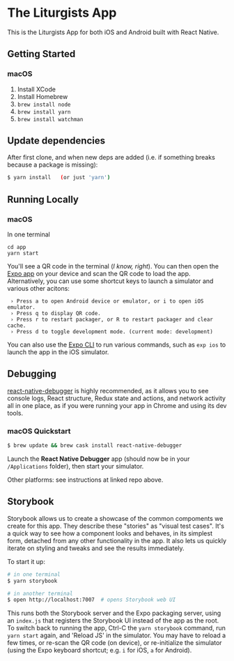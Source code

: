 # The Liturgists App

This is the Liturgists App for both iOS and Android built with React Native.

## Getting Started

### macOS

1. Install XCode
1. Install Homebrew
1. `brew install node`
1. `brew install yarn`
1. `brew install watchman`

## Update dependencies

After first clone, and when new deps are added (i.e. if something breaks
because a package is missing):

```sh
$ yarn install   (or just 'yarn')
```

## Running Locally

### macOS

In one terminal

```
cd app
yarn start
```

You'll see a QR code in the terminal (*I know, right*).
You can then open the [Expo app] on your device and scan the QR code to load the app.
Alternatively, you can use some shortcut keys to launch a simulator and various other acitons:
```
 › Press a to open Android device or emulator, or i to open iOS emulator.
 › Press q to display QR code.
 › Press r to restart packager, or R to restart packager and clear cache.
 › Press d to toggle development mode. (current mode: development)
```
You can also use the [Expo CLI] to run various commands, such as `exp ios` to launch
the app in the iOS simulator.

[Expo app]: https://expo.io/tools#client
[Expo CLI]: https://docs.expo.io/versions/latest/guides/exp-cli.html

## Debugging

[react-native-debugger](https://github.com/jhen0409/react-native-debugger) is
highly recommended, as it allows you to see console logs, React structure,
Redux state and actions, and network activity all in one place, as if you were
running your app in Chrome and using its dev tools.

### macOS Quickstart

```sh
$ brew update && brew cask install react-native-debugger
```

Launch the **React Native Debugger** app (should now be in your `/Applications` folder),
then start your simulator.

Other platforms: see instructions at linked repo above.

## Storybook

Storybook allows us to create a showcase of the common compoments we create for this app.
They describe these "stories" as "visual test cases". It's a quick way to see how a component
looks and behaves, in its simplest form, detached from any other functionality in the app.
It also lets us quickly iterate on styling and tweaks and see the results immediately.

To start it up:
```sh
# in one terminal
$ yarn storybook

# in another terminal
$ open http://localhost:7007  # opens Storybook web UI
```
This runs both the Storybook server and the Expo packaging server, using
an `index.js` that registers the Storybook UI instead of the app as the root.
To switch back to running the app, Ctrl-C the `yarn storybook` command, run `yarn start`
again, and 'Reload JS' in the simulator. You may have to reload a few times, or
re-scan the QR code (on device), or re-initialize the simulator (using the Expo keyboard
shortcut; e.g. `i` for iOS, `a` for Android).
